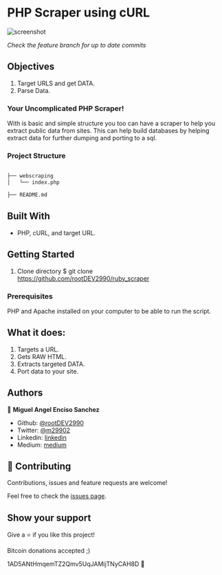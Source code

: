 # PHP Scraper using cURL

![screenshot](./img/app_screenshot_scraper.png)

*Check the feature branch for up to date commits*

## Objectives

1. Target URLS and get DATA.
2. Parse Data.


### Your Uncomplicated PHP Scraper!

With is basic and simple structure you too can have a scraper to help you extract public data from sites. This can help build databases by helping extract data for further dumping and porting to a sql.

### Project Structure

```bash

├── webscraping
│   └── index.php

├── README.md

```

## Built With

- PHP, cURL, and target URL.

## Getting Started

1. Clone directory $ git clone https://github.com/rootDEV2990/ruby_scraper


### Prerequisites

PHP and Apache installed on your computer to be able to run the script.

## What it does:

1. Targets a URL.
2. Gets RAW HTML.
3. Extracts targeted DATA.
4. Port data to your site.

## Authors

👤 **Miguel Angel Enciso Sanchez**

- Github: [@rootDEV2990](https://github.com/rootDEV2990)
- Twitter: [@m29902](https://twitter.com/m29902)
- Linkedin: [linkedin](https://www.linkedin.com/in/miguel-enciso-6474741a1/)
- Medium: [medium](https://medium.com/@website.dev)

## 🤝 Contributing

Contributions, issues and feature requests are welcome!

Feel free to check the [issues page](issues/).

## Show your support

Give a ⭐️ if you like this project!

Bitcoin donations accepted ;)

1AD5ANtHmqemTZ2Qmv5UqJAMijTNyCAH8D 🚀

